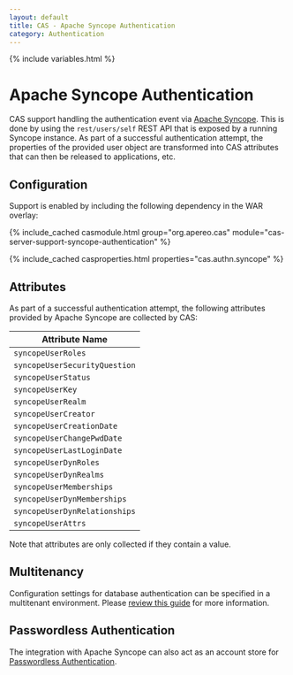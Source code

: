 ```yaml
---
layout: default
title: CAS - Apache Syncope Authentication
category: Authentication
---
```

{% include variables.html %}


# Apache Syncope Authentication

CAS support handling the authentication event via [Apache Syncope](https://syncope.apache.org/). This 
is done by using the `rest/users/self` REST API that is exposed by a running Syncope instance. 
As part of a successful authentication attempt, the properties of the provided user object 
are transformed into CAS attributes that can then be released to applications, etc.

## Configuration

Support is enabled by including the following dependency in the WAR overlay:

{% include_cached casmodule.html group="org.apereo.cas" module="cas-server-support-syncope-authentication" %}

{% include_cached casproperties.html properties="cas.authn.syncope" %}

## Attributes

As part of a successful authentication attempt, the following attributes 
provided by Apache Syncope are collected by CAS:

| Attribute Name                |
|-------------------------------|
| `syncopeUserRoles`            |
| `syncopeUserSecurityQuestion` |
| `syncopeUserStatus`           |
| `syncopeUserKey`              |
| `syncopeUserRealm`            |
| `syncopeUserCreator`          |
| `syncopeUserCreationDate`     |
| `syncopeUserChangePwdDate`    |
| `syncopeUserLastLoginDate`    |
| `syncopeUserDynRoles`         |
| `syncopeUserDynRealms`        |
| `syncopeUserMemberships`      |
| `syncopeUserDynMemberships`   |
| `syncopeUserDynRelationships` |
| `syncopeUserAttrs`            |

Note that attributes are only collected if they contain a value.

## Multitenancy

Configuration settings for database authentication can be specified in a multitenant environment.
Please [review this guide](../multitenancy/Multitenancy-Overview.html) for more information.

## Passwordless Authentication

The integration with Apache Syncope can also act as an account store
for [Passwordless Authentication](../authentication/Passwordless-Authentication-Storage-Syncope.html).
